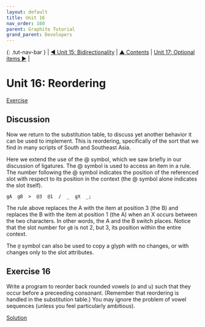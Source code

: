 ```yaml
---
layout: default
title: Unit 16
nav_order: 160
parent: Graphite Tutorial
grand_parent: Developers
---
```


{: .tut-nav-bar }
|  [&#x25C0; Unit 15: Bidirectionality](graide_tutorial15) | [&#x25B2; Contents](../graide_tutorial#contents) | [Unit 17: Optional items &#x25B6;](graide_tutorial17) |

# Unit 16: Reordering

[Exercise](graide_tutorial16#exercise-16)

## Discussion

Now we return to the substitution table, to discuss yet another behavior it can be used to implement. This is reordering, specifically of the sort that we find in many scripts of South and Southeast Asia.

Here we extend the use of the @ symbol, which we saw briefly in our discussion of ligatures. The @ symbol is used to access an item in a rule. The number following the @ symbol indicates the position of the referenced slot with respect to its position in the context (the @ symbol alone indicates the slot itself).

```
gA  gB  >  @3  @1  /  _  gX  _;
```

The rule above replaces the A with the item at position 3 (the B) and replaces the B with the item at position 1 (the A) when an X occurs between the two characters. In other words, the A and the B switch places. Notice that the slot number for `gB` is not 2, but 3, its position within the entire context.

The `@` symbol can also be used to copy a glyph with no changes, or with changes only to the slot attributes.

## Exercise 16

Write a program to reorder back rounded vowels (o and u) such that they occur before a preceeding consonant. (Remember that reordering is handled in the substitution table.) You may ignore the problem of vowel sequences (unless you feel particularly ambitious).

[Solution](graphite_tut_solutions#exercise-16)
